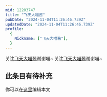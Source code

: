 ```yaml
---
mid: 12203747
title: "飞天大喵酱"
pubDate: "2024-11-04T11:26:46.739Z"
updatedDate: "2024-11-04T11:26:46.739Z"
profile:
  {
    Nickname: ["飞天大喵酱"],
  }
---
```


关注[飞天大喵酱](https://space.bilibili.com/12203747)谢谢喵~ 关注[飞天大喵酱](https://space.bilibili.com/12203747)谢谢喵~

## 此条目有待补充
你可以在[这里](https://github.com/Yuhanawa/VTuber.ICU-Content/edit/master/v/飞天大喵酱/index.md)编辑本文
